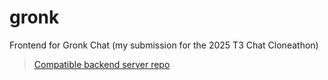 # gronk
Frontend for Gronk Chat (my submission for the 2025 T3 Chat Cloneathon)

> [Compatible backend server repo](https://github.com/ethrydevelops/gronk-backend)
